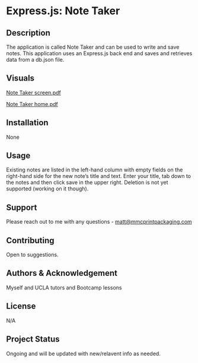 # Express.js: Note Taker

## Description

The application is called Note Taker and can be used to write and save notes. This application uses an Express.js back end and saves and retrieves data from a db.json file.

## Visuals
[Note Taker screen.pdf](https://github.com/MMullen4/Note-Taker/files/13915630/Note.Taker.screen.pdf)

[Note Taker home.pdf](https://github.com/MMullen4/Note-Taker/files/13915631/Note.Taker.home.pdf)


## Installation
None

## Usage
Existing notes are listed in the left-hand column with empty fields on the right-hand side for the new note’s title and text.  Enter your title, tab down to the notes and then click save in the upper right.  Deletion is not yet supported (working on it though).

## Support
Please reach out to me with any questions - matt@mmcprintpackaging.com

## Contributing
Open to suggestions.

## Authors & Acknowledgement
Myself and UCLA tutors and Bootcamp lessons

## License
N/A

## Project Status
Ongoing and will be updated with new/relavent info as needed.
